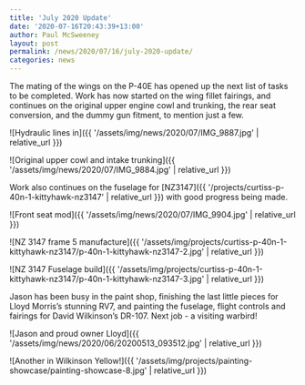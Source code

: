 ```yaml
---
title: 'July 2020 Update'
date: '2020-07-16T20:43:39+13:00'
author: Paul McSweeney
layout: post
permalink: /news/2020/07/16/july-2020-update/
categories: news
---
```


The mating of the wings on the P-40E has opened up the next list of tasks to be completed. Work has now started on the wing fillet fairings, and continues on the original upper engine cowl and trunking, the rear seat conversion, and the dummy gun fitment, to mention just a few.

![Hydraulic lines in]({{ '/assets/img/news/2020/07/IMG_9887.jpg' | relative_url }})

![Original upper cowl and intake trunking]({{ '/assets/img/news/2020/07/IMG_9884.jpg' | relative_url }})

Work also continues on the fuselage for [NZ3147]({{ '/projects/curtiss-p-40n-1-kittyhawk-nz3147' | relative_url }}) with good progress being made.

![Front seat mod]({{ '/assets/img/news/2020/07/IMG_9904.jpg' | relative_url }})

![NZ 3147 frame 5 manufacture]({{ '/assets/img/projects/curtiss-p-40n-1-kittyhawk-nz3147/p-40n-1-kittyhawk-nz3147-2.jpg' | relative_url }})

![NZ 3147 Fuselage build]({{ '/assets/img/projects/curtiss-p-40n-1-kittyhawk-nz3147/p-40n-1-kittyhawk-nz3147-3.jpg' | relative_url }})

Jason has been busy in the paint shop, finishing the last little pieces for Lloyd Morris’s stunning RV7, and painting the fuselage, flight controls and fairings for David Wilkinson’s DR-107. Next job - a visiting warbird!

![Jason and proud owner Lloyd]({{ '/assets/img/news/2020/06/20200513_093512.jpg' | relative_url }})

![Another in Wilkinson Yellow!]({{ '/assets/img/projects/painting-showcase/painting-showcase-8.jpg' | relative_url }})
